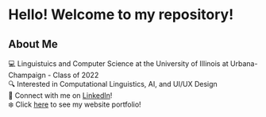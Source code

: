 # Hello! Welcome to my repository!
## About Me
:computer: Linguistuics and Computer Science at the University of Illinois at Urbana-Champaign - Class of 2022  
:mag: Interested in Computational Linguistics, AI, and UI/UX Design  
:handshake: Connect with me on [LinkedIn](https://www.linkedin.com/in/anjolee-rice/)!  
:snowflake: Click [here](https://anjolee-rice.webflow.io/) to see my website portfolio!
